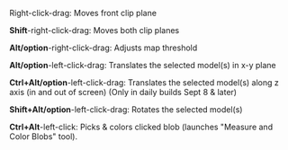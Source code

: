 Right-click-drag: Moves front clip plane

**Shift**-right-click-drag: Moves both clip planes

**Alt/option**-right-click-drag: Adjusts map threshold

**Alt/option**-left-click-drag: Translates the selected model(s) in x-y plane

**Ctrl+Alt/option**-left-click-drag: Translates the selected model(s) along z axis (in and out of screen) (Only in daily builds Sept 8 & later)

**Shift+Alt/option**-left-click-drag: Rotates the selected model(s)

**Ctrl+Alt**-left-click: Picks & colors clicked blob (launches "Measure and Color Blobs" tool).
